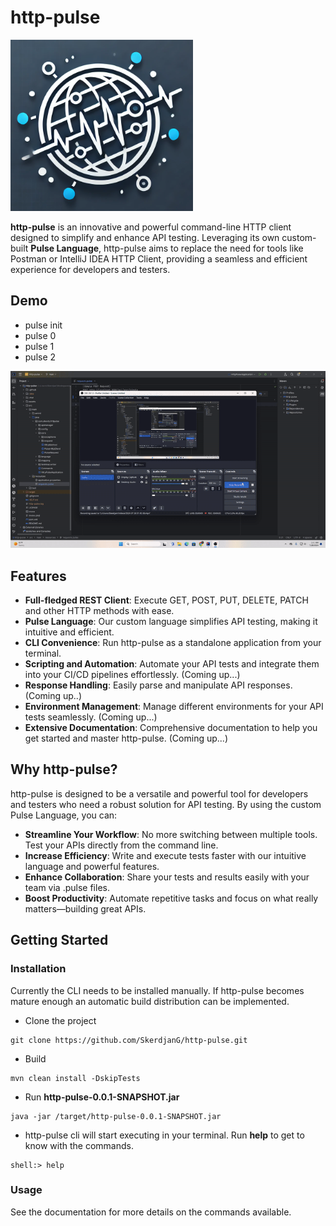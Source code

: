 # http-pulse

![http-pulse Logo](/assets/logo.png)

**http-pulse** is an innovative and powerful command-line HTTP client designed to simplify and enhance API testing. 
Leveraging its own custom-built **Pulse Language**, http-pulse aims to replace the need for tools like Postman or 
IntelliJ IDEA HTTP Client, providing a seamless and efficient experience for developers and testers.

## Demo

- pulse init
- pulse 0
- pulse 1
- pulse 2

![](/assets/http-pulse-demo.gif)

## Features

- **Full-fledged REST Client**: Execute GET, POST, PUT, DELETE, PATCH and other HTTP methods with ease.
- **Pulse Language**: Our custom language simplifies API testing, making it intuitive and efficient.
- **CLI Convenience**: Run http-pulse as a standalone application from your terminal.
- **Scripting and Automation**: Automate your API tests and integrate them into your CI/CD pipelines effortlessly. (Coming up...)
- **Response Handling**: Easily parse and manipulate API responses. (Coming up..)
- **Environment Management**: Manage different environments for your API tests seamlessly. (Coming up...)
- **Extensive Documentation**: Comprehensive documentation to help you get started and master http-pulse. (Coming up...)

## Why http-pulse?

http-pulse is designed to be a versatile and powerful tool for developers and testers who need a robust solution for 
API testing. By using the custom Pulse Language, you can:

- **Streamline Your Workflow**: No more switching between multiple tools. Test your APIs directly from the command line.
- **Increase Efficiency**: Write and execute tests faster with our intuitive language and powerful features.
- **Enhance Collaboration**: Share your tests and results easily with your team via .pulse files.
- **Boost Productivity**: Automate repetitive tasks and focus on what really matters—building great APIs.

## Getting Started

### Installation

Currently the CLI needs to be installed manually. If http-pulse becomes mature enough an automatic build distribution
can be implemented.

* Clone the project
```
git clone https://github.com/SkerdjanG/http-pulse.git
```

* Build
```
mvn clean install -DskipTests
```

* Run **http-pulse-0.0.1-SNAPSHOT.jar**
```
java -jar /target/http-pulse-0.0.1-SNAPSHOT.jar
```

* http-pulse cli will start executing in your terminal. Run **help** to get to know with the commands.
```
shell:> help
```

### Usage

See the documentation for more details on the commands available.
